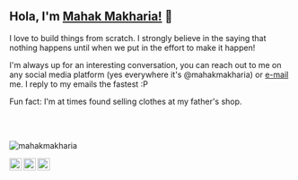 ## Hola, I'm [Mahak Makharia!](https://mahakmakharia.com) 👋

I love to build things from scratch. I strongly believe in the saying that nothing happens until when we put in the effort to make it happen!

I'm always up for an interesting conversation, you can reach out to me on any social media platform (yes everywhere it's @mahakmakharia) or [e-mail](mailto:makhariamahak@gmail.com) me. I reply to my emails the fastest :P

Fun fact: I'm at times found selling clothes at my father's shop. 

<br/>
<br/>

<p align="left"> <img src="https://komarev.com/ghpvc/?username=mahakmakharia&label=Views&color=blue&style=plastic" alt="mahakmakharia" /> </p>

<a href="https://twitter.com/mahakmakharia">
  <img align="left" alt="Mahak's Twitter" width="22px" src="https://cdn.jsdelivr.net/npm/simple-icons@v3/icons/twitter.svg" />
</a>
<a href="https://linkedin.com/in/mahakmakharia">
  <img align="left" alt="Mahak's Linkdein" width="22px" src="https://cdn.jsdelivr.net/npm/simple-icons@v3/icons/linkedin.svg" />
</a>
<a href="https://instagram.com/thedesignerdev_/">
  <img align="left" alt="Mahak's Instagram" width="22px" src="https://cdn.jsdelivr.net/npm/simple-icons@v3/icons/instagram.svg" />
</a>
  

